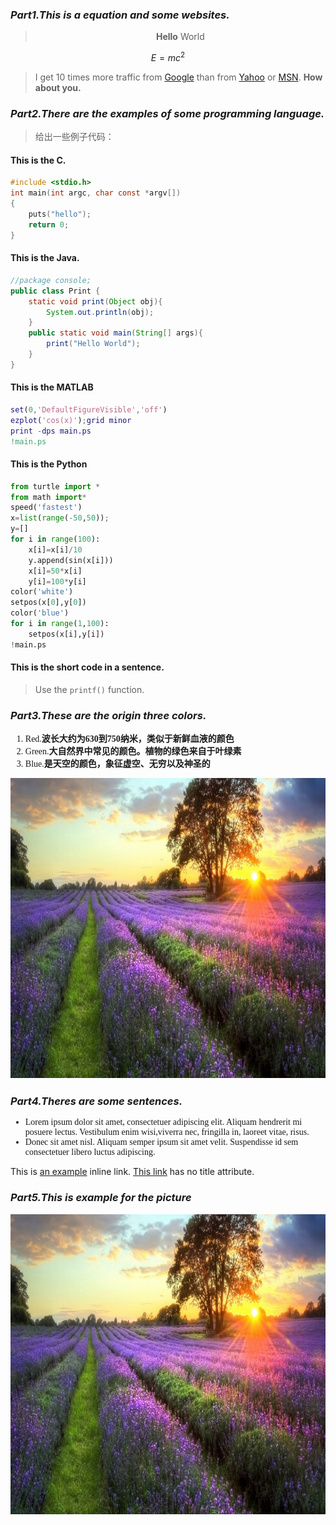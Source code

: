 
<script type="text/javascript" src="http://cdn.mathjax.org/mathjax/latest/MathJax.js?config=default"></script>

### *Part1.This is a equation and some websites.*
>
<center>

> **Hello** World
</center>

$$E=mc^2$$

>I get 10 times more traffic from [Google][1] than from [Yahoo][2] or [MSN][3].
> **How about you.**

[1]: http://google.com/ "Google"
[2]: http://search.yahoo.com/ "Yahoo Search"
[3]: http://search.msn.com/ "MSN Search"


### *Part2.There are the examples of some programming language.*
> 给出一些例子代码：
>
#### This is the C. 
```C
#include <stdio.h>
int main(int argc, char const *argv[])
{
	puts("hello");
	return 0;
}
```

#### This is the Java.
```Java
//package console;
public class Print {
	static void print(Object obj){
		System.out.println(obj);
	}
	public static void main(String[] args){
		print("Hello World");
	}
}
```

#### This is the MATLAB
```MATLAB
set(0,'DefaultFigureVisible','off')
ezplot('cos(x)');grid minor
print -dps main.ps
!main.ps
```

#### This is the Python
```Python
from turtle import *
from math import*
speed('fastest')
x=list(range(-50,50));
y=[]
for i in range(100):
    x[i]=x[i]/10
    y.append(sin(x[i]))
    x[i]=50*x[i]
    y[i]=100*y[i]
color('white')
setpos(x[0],y[0])
color('blue')
for i in range(1,100):
    setpos(x[i],y[i])
!main.ps
```

#### This is the short code in a sentence.
> Use the `printf()` function.   

### *Part3.These are the origin three colors.*

<font face="Cambria">

>
1. Red.**波长大约为630到750纳米，类似于新鲜血液的颜色**
2. Green.**大自然界中常见的颜色。植物的绿色来自于叶绿素**
3. Blue.**是天空的颜色，象征虚空、无穷以及神圣的**

</font>

<img src="test.jpg" width="640" height="480" />



### *Part4.Theres are some sentences.*
<font face="Consolas">

* Lorem ipsum dolor sit amet, consectetuer adipiscing elit.
Aliquam hendrerit mi posuere lectus. Vestibulum enim wisi,viverra nec, 
fringilla in, laoreet vitae, risus.
* Donec sit amet nisl. Aliquam semper ipsum sit amet velit.
Suspendisse id sem consectetuer libero luctus adipiscing.

</font>

This is [an example](http://example.com/ "Title") inline link.
[This link](http://example.net/) has no title attribute.



### *Part5.This is example for the picture*
>
<center>
<img src="test.jpg" width="640" height="480" />
</center>

